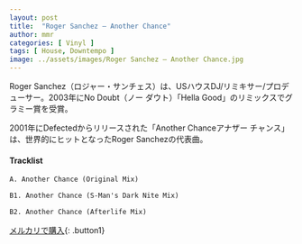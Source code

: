 ```yaml
---
layout: post
title:  "Roger Sanchez – Another Chance"
author: mmr
categories: [ Vinyl ]
tags: [ House, Downtempo ]
image: ../assets/images/Roger Sanchez – Another Chance.jpg
---
```


Roger Sanchez（ロジャー・サンチェス）は、USハウスDJ/リミキサー/プロデューサー。2003年にNo Doubt（ノー ダウト）「Hella Good」のリミックスでグラミー賞を受賞。

2001年にDefectedからリリースされた「Another Chanceアナザー チャンス」は、世界的にヒットとなったRoger Sanchezの代表曲。

#### Tracklist
```md
A. Another Chance (Original Mix)

B1. Another Chance (S-Man's Dark Nite Mix)

B2. Another Chance (Afterlife Mix)
```

[メルカリで購入](https://jp.mercari.com/item/m78518040318?afid=6142608987){: .button1}

